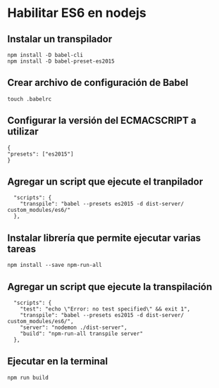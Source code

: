 

# Habilitar ES6 en nodejs


## Instalar un transpilador

```
npm install -D babel-cli
npm install -D babel-preset-es2015
```

## Crear archivo de configuración de Babel

```
touch .babelrc
```

## Configurar la versión del ECMACSCRIPT a utilizar 

```
{
"presets": ["es2015"]
}
```


## Agregar un script que ejecute el tranpilador
```
  "scripts": {
    "transpile": "babel --presets es2015 -d dist-server/ custom_modules/es6/"
  },
```

## Instalar librería que permite ejecutar varias tareas 

```
npm install --save npm-run-all
```

## Agregar un script que ejecute la transpilación
```
  "scripts": {
    "test": "echo \"Error: no test specified\" && exit 1",
    "transpile": "babel --presets es2015 -d dist-server/ custom_modules/es6/",
    "server": "nodemon ./dist-server",
    "build": "npm-run-all transpile server"
  },
```

## Ejecutar en la terminal 

`npm run build`

